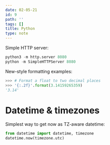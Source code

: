 ```yaml
---
date: 02-05-21
id: 9
path: ''
tags: []
title: Python
type: note
---
```


Simple HTTP server:

```python
python3 -m http.server 8080
python -m SimpleHTTPServer 8080
```

New-style formatting examples:

```python
>>> # Format a float to two decimal places
>>> '{:.2f}'.format(3.14159265359)
'3.14'
```

# Datetime & timezones
Simplest way to get now as TZ-aware datetime:

```python
from datetime import datetime, timezone
datetime.now(timezone.utc)
```